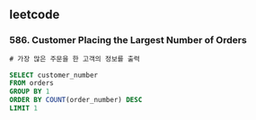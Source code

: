 ## leetcode 
### 586. Customer Placing the Largest Number of Orders

```sql
# 가장 많은 주문을 한 고객의 정보를 출력 

SELECT customer_number
FROM orders
GROUP BY 1
ORDER BY COUNT(order_number) DESC
LIMIT 1
```

